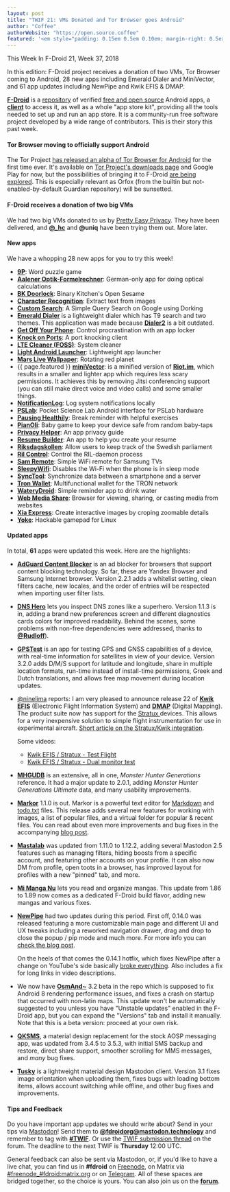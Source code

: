 ```yaml
---
layout: post
title: "TWIF 21: VMs Donated and Tor Browser goes Android"
author: "Coffee"
authorWebsite: "https://open.source.coffee"
featured: '<em style="padding: 0.15em 0.5em 0.10em; margin-right: 0.5ex; box-shadow: 0.1em 0.05em 0.1em rgba(0, 0, 0, 0.3); border-radius: 1em; color: black; background: linear-gradient(orange, yellow);">Featured</em>'
---
```


This Week In F-Droid 21, Week 37, 2018

In this edition: F-Droid project receives a donation of two VMs, Tor Browser coming to Android, 28 new apps including Emerald Dialer and MiniVector, and 61 app updates including NewPipe and Kwik EFIS & DMAP.
<!--more-->

**[F-Droid](https://f-droid.org/)** is a [repository](https://f-droid.org/packages/) of verified [free and open source](https://en.wikipedia.org/wiki/Free_and_open-source_software) Android apps, a **[client](https://f-droid.org/app/org.fdroid.fdroid)** to access it, as well as a whole "app store kit", providing all the tools needed to set up and run an app store. It is a community-run free software project developed by a wide range of contributors. This is their story this past week.

#### Tor Browser moving to officially support Android

The Tor Project [has released an alpha of Tor Browser for Android](https://blog.torproject.org/new-alpha-release-tor-browser-android) for the first time ever. It's available on [Tor Project's downloads page](https://www.torproject.org/projects/torbrowser.html.en#downloads-alpha) and Google Play for now, but the possibilities of bringing it to F-Droid [are being explored](https://trac.torproject.org/projects/tor/ticket/27539). This is especially relevant as Orfox (from the builtin but not-enabled-by-default Guardian repository) will be sunsetted.

#### F-Droid receives a donation of two big VMs

We had two big VMs donated to us by [Pretty Easy Privacy](https://www.pep.security). They have been delivered, and **[@\_hc](https://forum.f-droid.org/u/hans)** and **@uniq** have been trying them out. More later.

#### New apps

We have a whopping 28 new apps for you to try this week!

* **[9P](https://f-droid.org/app/se.tube42.p9.android)**: Word puzzle game
* **[Aalener Optik-Formelrechner](https://f-droid.org/app/de.HS_Aalen.don)**: German-only app for doing optical calculations
* **[BK Doorlock](https://f-droid.org/app/de.binary_kitchen.doorlock_app)**: Binary Kitchen's Open Sesame
* **[Character Recognition](https://f-droid.org/app/org.atai.TessUI)**: Extract text from images
* **[Custom Search](https://f-droid.org/app/tyagi.shubham.customsearch)**: A Simple Query Search on Google using Dorking
* **[Emerald Dialer](https://f-droid.org/app/ru.henridellal.dialer)** is a lightweight dialer which has T9 search and two themes. This application was made because **[Dialer2](https://f-droid.org/app/org.dnaq.dialer2)** is a bit outdated.
* **[Get Off Your Phone](https://f-droid.org/app/com.nephi.getoffyourphone)**: Control procrastination with an app locker
* **[Knock on Ports](https://f-droid.org/app/me.impa.knockonports)**: A port knocking client
* **[LTE Cleaner (FOSS)](https://f-droid.org/app/theredspy15.ltecleanerfoss)**: System cleaner
* **[Light Android Launcher](https://f-droid.org/app/com.github.postapczuk.lalauncher)**: Lightweight app launcher
* **[Mars Live Wallpaper](https://f-droid.org/app/org.covolunablu.marswallpaper)**: Rotating red planet
* {{ page.featured }} **[miniVector](https://f-droid.org/app/com.lavadip.miniVector)**: is a minified version of **[Riot.im](https://f-droid.org/app/im.vector.alpha)**, which results in a smaller and lighter app which requires less scary permissions. It achieves this by removing Jitsi conferencing support (you can still make direct voice and video calls) and some smaller things.
* **[NotificationLog](https://f-droid.org/app/de.jl.notificationlog)**: Log system notifications locally
* **[PSLab](https://f-droid.org/app/io.pslab)**: Pocket Science Lab Android interface for PSLab hardware
* **[Pausing Healthily](https://f-droid.org/app/org.secuso.privacyfriendlypausinghealthily)**: Break reminder with helpful exercises
* **[PianOli](https://f-droid.org/app/com.nicobrailo.pianoli)**: Baby game to keep your device safe from random baby-taps
* **[Privacy Helper](https://f-droid.org/app/org.privacyhelper)**: An app privacy guide
* **[Resume Builder](https://f-droid.org/app/com.ibrahimyousre.resumebuilder)**: An app to help you create your resume
* **[Riksdagskollen](https://f-droid.org/app/se.oandell.riksdagen)**: Allow users to keep track of the Swedish parliament
* **[Ril Control](https://f-droid.org/app/com.alaskalinuxuser.rilcontrol)**: Control the RIL-daemon process
* **[Sam Remote](https://f-droid.org/app/mkg20001.net.samremote)**: Simple WiFi remote for Samsung TVs
* **[SleepyWifi](https://f-droid.org/app/nl.devluuk.sleepywifi)**: Disables the Wi-Fi when the phone is in sleep mode
* **[SyncTool](https://f-droid.org/app/theakki.synctool)**: Synchronize data between a smartphone and a server
* **[Tron Wallet](https://f-droid.org/app/com.eletac.tronwallet)**: Multifunctional wallet for the TRON network
* **[WateryDroid](https://f-droid.org/app/tmendes.com.waterydroid)**: Simple reminder app to drink water
* **[Web Media Share](https://f-droid.org/app/com.tobykurien.webmediashare)**: Browser for viewing, sharing, or casting media from websites
* **[Xia Express](https://f-droid.org/app/fr.ac_versailles.dane.xiaexpress)**: Create interactive images by croping zoomable details
* **[Yoke](https://f-droid.org/app/com.simonramstedt.yoke)**: Hackable gamepad for Linux

#### Updated apps

In total, **61** apps were updated this week. Here are the highlights:

* **[AdGuard Content Blocker](https://f-droid.org/app/com.adguard.android.contentblocker)** is an ad blocker for browsers that support content blocking technology. So far, these are Yandex Browser and Samsung Internet browser. Version 2.2.1 adds a whitelist setting, clean filters cache, new locales, and the order of entries will be respected when importing user filter lists.

* **[DNS Hero](https://f-droid.org/app/com.gianlu.dnshero)** lets you inspect DNS zones like a superhero. Version 1.1.3 is in, adding a brand new preferences screen and different diagnostics cards colors for improved readability. Behind the scenes, some problems with non-free dependencies were addressed, thanks to **[@Rudloff](https://forum.f-droid.org/u/rudloff)**).

* **[GPSTest](https://f-droid.org/app/com.android.gpstest.osmdroid)** is an app for testing GPS and GNSS capabilities of a device, with real-time information for satellites in view of your device. Version 3.2.0 adds D/M/S support for latitude and longitude, share in multiple location formats, run-time instead of install-time permissions, Greek and Dutch translations, and allows free map movement during location updates.

* [@ninelima](https://forum.f-droid.org/u/ninelima) reports: I am very pleased to announce release 22 of **[Kwik EFIS](https://f-droid.org/app/player.efis.pfd)** (Electronic Flight Information System) and **[DMAP](https://f-droid.org/app/player.efis.mfd)** (Digital Mapping). The product suite now has support for the [Stratux ](http://stratux.me/) devices. This allows for a very inexpensive solution to simple flight instrumentation for use in experimental aircraft. [Short article on the Stratux/Kwik integration](http://members.iinet.net.au/~ninelima/stratux/).

  Some videos:
  * [Kwik EFIS / Stratux - Test Flight](https://www.youtube.com/watch?v=t6Vnk_rdSzI)
  * [Kwik EFIS / Stratux - Dual monitor test](https://www.youtube.com/watch?v=PzmiZzQZ1EE)

* **[MHGUDB](https://f-droid.org/app/com.ghstudios.android.mhgendatabase)** is an extensive, all in one, _Monster Hunter Generations_ reference. It had a major update to 2.0.1, adding _Monster Hunter Generations Ultimate_ data, and many usability improvements.

* **[Markor](https://f-droid.org/app/net.gsantner.markor)** 1.1.0 is out. Markor is a powerful text editor for [Markdown](https://commonmark.org) and [todo.txt](http://todotxt.com) files. This release adds several new features for working with images, a list of popular files, and a virtual folder for popular & recent files. You can read about even more improvements and bug fixes in the accompanying [blog post](https://gsantner.net/blog/android/2018/09/09/markor-release-v1.1.html).

* **[Mastalab](https://f-droid.org/app/fr.gouv.etalab.mastodon)** was updated from 1.11.0 to 1.12.2, adding several Mastodon 2.5 features such as managing filters, hiding boosts from a specific account, and featuring other accounts on your profile. It can also now DM from profile, open toots in a browser, has improved layout for profiles with a new "pinned" tab, and more. 

* **[Mi Manga Nu](https://f-droid.org/app/ar.rulosoft.mimanganu)** lets you read and organize mangas. This update from 1.86 to 1.89 now comes as a dedicated F-Droid build flavor, adding new mangas and various fixes.

* **[NewPipe](https://f-droid.org/app/org.schabi.newpipe)** had two updates during this period. First off, 0.14.0 was released featuring a more customizable main page and different UI and UX tweaks including a reworked navigation drawer, drag and drop to close the popup / pip mode and much more. For more info you can [check the blog post](https://newpipe.schabi.org/blog/release/pinned/newpipe-0.14.0-released/).

  On the heels of that comes the 0.14.1 hotfix, which fixes NewPipe after a change on YouTube's side basically [broke everything](https://forum.f-droid.org/t/help-fail-newspipe-why/3800). Also includes a fix for long links in video descriptions.

* We now have **[OsmAnd~](https://f-droid.org/app/net.osmand.plus)** 3.2 beta in the repo which is supposed to fix Android 8 rendering performance issues, and fixes a crash on startup that occurred with non-latin maps. This update won't be automatically suggested to you unless you have "Unstable updates" enabled in the F-Droid app, but you can expand the "Versions" tab and install it manually. Note that this is a beta version: proceed at your own risk.

* **[QKSMS](https://f-droid.org/app/com.moez.QKSMS)**, a material design replacement for the stock AOSP messaging app, was updated from 3.4.5 to 3.5.3, with initial SMS backup and restore, direct share support, smoother scrolling for MMS messages,  and _many_ bug fixes.

* **[Tusky](https://f-droid.org/app/com.keylesspalace.tusky)** is a lightweight material design Mastodon client. Version 3.1 fixes image orientation when uploading them, fixes bugs with loading bottom items, allows account switching while offline, and other bug fixes and improvements.

#### Tips and Feedback

Do you have important app updates we should write about? Send in your tips via [Mastodon](https://joinmastodon.org)! Send them to **[@fdroidorg@mastodon.technology](https://mastodon.technology/@fdroidorg)** and remember to tag with **[#TWIF](https://mastodon.technology/tags/twif)**. Or use the [TWIF submission thread](https://forum.f-droid.org/t/twif-submission-thread) on the forum. The deadline to the next TWIF is **Thursday** 12:00 UTC.

General feedback can also be sent via Mastodon, or, if you'd like to have a live chat, you can find us in **#fdroid** on [Freenode](https://freenode.net), on Matrix via [#freenode_#fdroid:matrix.org](https://matrix.to/#/#freenode_#fdroid:matrix.org) or on [Telegram](https://t.me/joinchat/AlRQekvjWDTuQrCgMYSNVA). All of these spaces are bridged together, so the choice is yours. You can also join us on the **[forum](https://forum.f-droid.org/)**.
